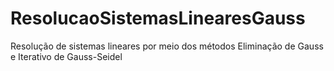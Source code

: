 # ResolucaoSistemasLinearesGauss
Resolução de sistemas lineares por meio dos métodos Eliminação de Gauss e Iterativo de Gauss-Seidel
